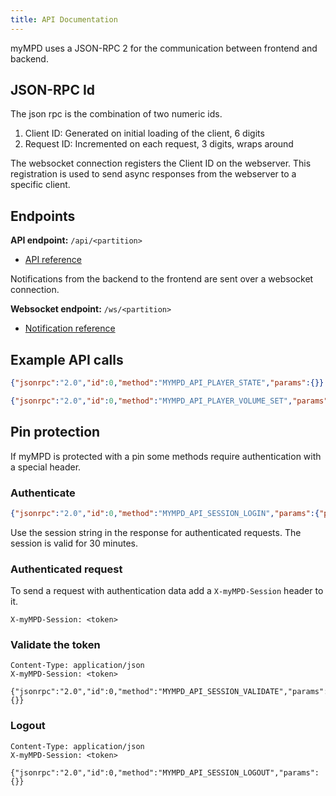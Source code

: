 ```yaml
---
title: API Documentation
---
```


myMPD uses a JSON-RPC 2 for the communication between frontend and backend.

## JSON-RPC Id

The json rpc is the combination of two numeric ids.

1. Client ID: Generated on initial loading of the client, 6 digits
2. Request ID: Incremented on each request, 3 digits, wraps around

The websocket connection registers the Client ID on the webserver. This registration is used to send async responses from the webserver to a specific client.

## Endpoints

**API endpoint:** `/api/<partition>`

- [API reference](methods.md)

Notifications from the backend to the frontend are sent over a websocket connection.

**Websocket endpoint:** `/ws/<partition>`

- [Notification reference](notifications.md)

## Example API calls

``` json
{"jsonrpc":"2.0","id":0,"method":"MYMPD_API_PLAYER_STATE","params":{}}
```

``` json
{"jsonrpc":"2.0","id":0,"method":"MYMPD_API_PLAYER_VOLUME_SET","params":{"volume":60}}
```

## Pin protection

If myMPD is protected with a pin some methods require authentication with a special header.

### Authenticate

``` json
{"jsonrpc":"2.0","id":0,"method":"MYMPD_API_SESSION_LOGIN","params":{"pin": "<pin>"}}
```

Use the session string in the response for authenticated requests. The session is valid for 30 minutes.

### Authenticated request

To send a request with authentication data add a `X-myMPD-Session` header to it.

```text
X-myMPD-Session: <token>
```

### Validate the token

```text
Content-Type: application/json
X-myMPD-Session: <token>

{"jsonrpc":"2.0","id":0,"method":"MYMPD_API_SESSION_VALIDATE","params":{}}
```

### Logout

```text
Content-Type: application/json
X-myMPD-Session: <token>

{"jsonrpc":"2.0","id":0,"method":"MYMPD_API_SESSION_LOGOUT","params":{}}
```
